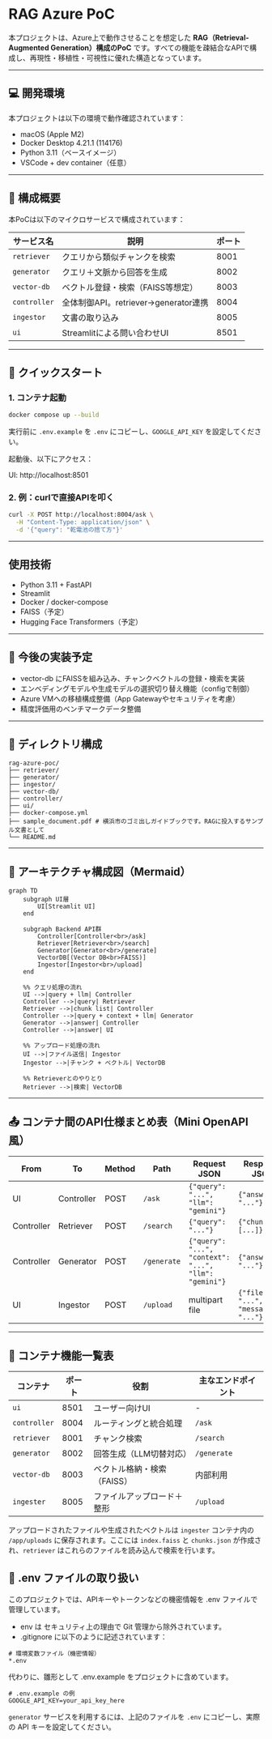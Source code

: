 # RAG Azure PoC

本プロジェクトは、Azure上で動作させることを想定した **RAG（Retrieval-Augmented Generation）構成のPoC** です。すべての機能を疎結合なAPIで構成し、再現性・移植性・可視性に優れた構造となっています。

---

## 💻 開発環境

本プロジェクトは以下の環境で動作確認されています：

- macOS (Apple M2)
- Docker Desktop 4.21.1 (114176)
- Python 3.11（ベースイメージ）
- VSCode + dev container（任意）
---
## 🔧 構成概要

本PoCは以下のマイクロサービスで構成されています：

| サービス名    | 説明                             | ポート |
|--------------|----------------------------------|--------|
| `retriever`  | クエリから類似チャンクを検索      | 8001   |
| `generator`  | クエリ＋文脈から回答を生成        | 8002   |
| `vector-db`  | ベクトル登録・検索（FAISS等想定） | 8003   |
| `controller` | 全体制御API。retriever→generator連携 | 8004   |
| `ingestor`   | 文書の取り込み                       | 8005 |
| `ui`         | Streamlitによる問い合わせUI       | 8501   |

---

## 🚀 クイックスタート

### 1. コンテナ起動

```bash
docker compose up --build
```

実行前に `.env.example` を `.env` にコピーし、`GOOGLE_API_KEY` を設定してください。

起動後、以下にアクセス：

UI: http://localhost:8501


### 2. 例：curlで直接APIを叩く

```bash
curl -X POST http://localhost:8004/ask \
  -H "Content-Type: application/json" \
  -d '{"query": "乾電池の捨て方"}'
```
---
## 使用技術

- Python 3.11 + FastAPI
- Streamlit
- Docker / docker-compose
- FAISS（予定）
- Hugging Face Transformers（予定）
---
## 📝 今後の実装予定
- vector-db にFAISSを組み込み、チャンクベクトルの登録・検索を実装
- エンベディングモデルや生成モデルの選択切り替え機能（configで制御）
- Azure VMへの移植構成整備（App Gatewayやセキュリティを考慮）
- 精度評価用のベンチマークデータ整備
---
## 📁 ディレクトリ構成

```text
rag-azure-poc/
├── retriever/
├── generator/
├── ingestor/
├── vector-db/
├── controller/
├── ui/
├── docker-compose.yml
├── sample_document.pdf # 横浜市のゴミ出しガイドブックです。RAGに投入するサンプル文書として
└── README.md
```
---
## 📐 アーキテクチャ構成図（Mermaid）

```mermaid
graph TD
    subgraph UI層
        UI[Streamlit UI]
    end

    subgraph Backend API群
        Controller[Controller<br>/ask]
        Retriever[Retriever<br>/search]
        Generator[Generator<br>/generate]
        VectorDB[(Vector DB<br>FAISS)]
        Ingestor[Ingestor<br>/upload]
    end

    %% クエリ処理の流れ
    UI -->|query + llm| Controller
    Controller -->|query| Retriever
    Retriever -->|chunk list| Controller
    Controller -->|query + context + llm| Generator
    Generator -->|answer| Controller
    Controller -->|answer| UI

    %% アップロード処理の流れ
    UI -->|ファイル送信| Ingestor
    Ingestor -->|チャンク + ベクトル| VectorDB

    %% Retrieverとのやりとり
    Retriever -->|検索| VectorDB
```
---
## 📤 コンテナ間のAPI仕様まとめ表（Mini OpenAPI風）

| From       | To         | Method | Path        | Request JSON                                          | Response JSON                           |
| ---------- | ---------- | ------ | ----------- | ----------------------------------------------------- | --------------------------------------- |
| UI         | Controller | POST   | `/ask`      | `{"query": "...", "llm": "gemini"}`                   | `{"answer": "..."}`                     |
| Controller | Retriever  | POST   | `/search`   | `{"query": "..."}`                                    | `{"chunks": [...]}`                     |
| Controller | Generator  | POST   | `/generate` | `{"query": "...", "context": "...", "llm": "gemini"}` | `{"answer": "..."}`                     |
| UI         | Ingestor   | POST   | `/upload`   | multipart file                                        | `{"filename": "...", "message": "..."}` |

---
## 🧱 コンテナ機能一覧表

| コンテナ         | ポート  | 役割               | 主なエンドポイント   |
| ------------ | ---- | ---------------- | ----------- |
| `ui`         | 8501 | ユーザー向けUI         | -           |
| `controller` | 8004 | ルーティングと統合処理      | `/ask`      |
| `retriever`  | 8001 | チャンク検索           | `/search`   |
| `generator`  | 8002 | 回答生成（LLM切替対応）    | `/generate` |
| `vector-db`  | 8003 | ベクトル格納・検索（FAISS） | 内部利用        |
| `ingester`   | 8005 | ファイルアップロード＋整形    | `/upload`   |

アップロードされたファイルや生成されたベクトルは `ingester` コンテナ内の `/app/uploads` に保存されます。ここには `index.faiss` と `chunks.json` が作成され、`retriever` はこれらのファイルを読み込んで検索を行います。

## 🔐 .env ファイルの取り扱い
このプロジェクトでは、APIキーやトークンなどの機密情報を .env ファイルで管理しています。

- env は セキュリティ上の理由で Git 管理から除外されています。
- .gitignore に以下のように記述されています：

```text
# 環境変数ファイル（機密情報）
*.env
```
代わりに、雛形として .env.example をプロジェクトに含めています。

```text
# .env.example の例
GOOGLE_API_KEY=your_api_key_here
```
`generator` サービスを利用するには、上記のファイルを `.env` にコピーし、実際の API キーを設定してください。
